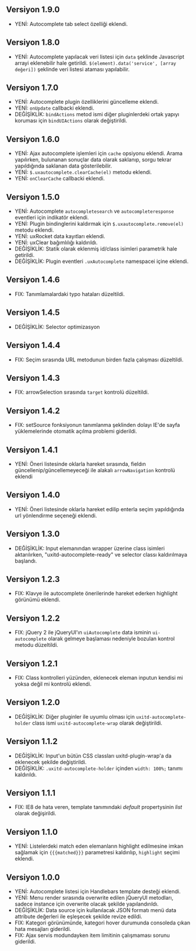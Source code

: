 ## Versiyon 1.9.0
- YENİ: Autocomplete tab select özelliği eklendi.

## Versiyon 1.8.0
- YENİ: Autocomplete yapılacak veri listesi için `data` şeklinde Javascript arrayi eklenebilir hale getirildi. `$(element).data('service', [array değeri])` şeklinde veri listesi ataması yapılabilir.

## Versiyon 1.7.0
- YENİ: Autocomplete plugin özelliklerini güncelleme eklendi.
- YENİ: `onUpdate` callbacki eklendi.
- DEĞİŞİKLİK: `bindActions` metod ismi diğer pluginlerdeki ortak yapıyı koruması için `bindUIActions` olarak değiştirildi.

## Versiyon 1.6.0
- YENİ: Ajax autocomplete işlemleri için `cache` opsiyonu eklendi. Arama yapılırken, bulunanan sonuçlar data olarak saklanıp, sorgu tekrar yapıldığında saklanan data gösterilebilir.
- YENİ: `$.uxautocomplete.clearCache(el)` metodu eklendi.
- YENİ: `onClearCache` callbacki eklendi.

## Versiyon 1.5.0
- YENİ: Autocomplete `autocompletesearch` ve `autocompleteresponse` eventleri için indikatör eklendi.
- YENİ: Plugin bindinglerini kaldırmak için `$.uxautocomplete.remove(el)` metodu eklendi.
- YENİ: uxRocket data kayıtları eklendi.
- YENİ: uxClear bağımlılığı kaldırıldı.
- DEĞİŞİKLİK: Statik olarak eklenmiş id/class isimleri parametrik hale getirildi.
- DEĞİŞİKLİK: Plugin eventleri `.uxAutocomplete` namespacei içine eklendi.

## Versiyon 1.4.6
- FIX: Tanımlamalardaki typo hataları düzeltildi.

## Versiyon 1.4.5
- DEĞİŞİKLİK: Selector optimizasyon

## Versiyon 1.4.4
- FIX: Seçim sırasında URL metodunun birden fazla çalışması düzeltildi.

## Versiyon 1.4.3
- FIX: arrowSelection sırasında `target` kontrolü düzeltildi.

## Versiyon 1.4.2
- FIX: setSource fonksiyonun tanımlanma şeklinden dolayı IE'de sayfa yüklemelerinde otomatik açılma problemi giderildi.

## Versiyon 1.4.1
- YENİ: Öneri listesinde oklarla hareket sırasında, fieldın güncellenip/güncellemeyeceği ile alakalı `arrowNavigation` kontrolü eklendi

## Versiyon 1.4.0
- YENİ: Öneri listesinde oklarla hareket edilip enterla seçim yapıldığında url yönlendirme seçeneği eklendi.

## Versiyon 1.3.0
- DEĞİŞİKLİK: Input elemanından wrapper üzerine class isimleri aktarılırken, "uxitd-autocomplete-ready" ve selector classı kaldırılmaya başlandı. 

## Versiyon 1.2.3
- FIX: Klavye ile autocomplete önerilerinde hareket ederken highlight görünümü eklendi.

## Versiyon 1.2.2
- FIX: jQuery 2 ile jQueryUI'ın `uiAutocomplete` data isminin `ui-autocomplete` olarak gelmeye başlaması nedeniyle bozulan kontrol metodu düzeltildi.

## Versiyon 1.2.1
- FIX: Class kontrolleri yüzünden, eklenecek eleman inputun kendisi mi yoksa değil mi kontrolü eklendi.

## Versiyon 1.2.0
- DEĞİŞİKLİK: Diğer pluginler ile uyumlu olması için `uxitd-autocomplete-holder` class ismi `uxitd-autocomplete-wrap` olarak değiştirildi.

## Versiyon 1.1.2
- DEĞİŞİKLİK: Input'un bütün CSS classları uxitd-plugin-wrap'a da eklenecek şekilde değiştirildi.
- DEĞİŞİKLİK: `.uxitd-autocomplete-holder` içinden `width: 100%;` tanımı kaldırıldı.

## Versiyon 1.1.1
- FIX: IE8 de hata veren, template tanımındaki _default_ propertysinin _list_ olarak değişirildi.

## Versiyon 1.1.0
- YENİ: Listelerdeki match eden elemanların highlight edilmesine imkan sağlamak için `{{{matched}}}` parametresi kaldırılıp, `highlight` seçimi eklendi.

## Versiyon 1.0.0
- YENİ: Autocomplete listesi için Handlebars template desteği eklendi.
- YENİ: Menu render sırasında overwrite edilen jQueryUI metodları, sadece instance için overwrite olacak şekilde yapılandırıldı.
- DEĞİŞİKLİK: Data source için kullanılacak JSON formatı menü data attribute değerleri ile eşleşecek şekilde revize edildi.
- FIX: Kategori görünümünde, kategori hover durumunda consoleda çıkan hata mesajları giderildi.
- FIX: Ajax servis modundayken item limitinin çalışmaması sorunu giderildi.